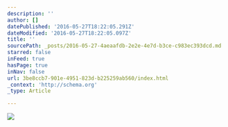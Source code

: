 ```yaml
---
description: ''
author: []
datePublished: '2016-05-27T18:22:05.291Z'
dateModified: '2016-05-27T18:22:05.097Z'
title: ''
sourcePath: _posts/2016-05-27-4aeaafdb-2e2e-4e7d-b3ce-c983ec393dcd.md
starred: false
inFeed: true
hasPage: true
inNav: false
url: 3be8ccb7-901e-4951-823d-b225259ab560/index.html
_context: 'http://schema.org'
_type: Article

---
```

![](https://the-grid-user-content.s3-us-west-2.amazonaws.com/db66503e-7088-4c2d-96a5-3c02686d99e6.jpg)